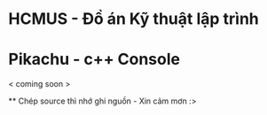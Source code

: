 # HCMUS - Đồ án Kỹ thuật lập trình
# Pikachu - c++ Console
< coming soon >

** Chép source thì nhớ ghi nguồn - Xin cảm mơn :>
